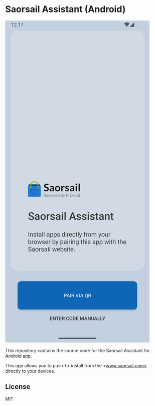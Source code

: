 # Saorsail Assistant (Android)

<img src=".github/images/screenshot.png" alt="Saorsail Screenshot" style="max-width: 100%" />

This repository contains the source code for the Saorsail Assistant for Android app.

This app allows you to push-to-install from the <www.saorsail.com> directly to your devices.

## License

MIT
